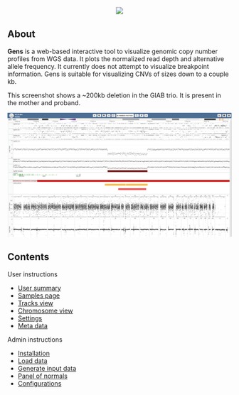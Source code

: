<p align="center">
  <img src="images/gens_logo_with_text.png" width="300">
</p>

## About

**Gens** is a web-based interactive tool to visualize genomic copy number profiles from WGS data. It plots the normalized read depth and alternative allele frequency. It currently does not attempt to visualize breakpoint information. Gens is suitable for visualizing CNVs of sizes down to a couple kb.

This screenshot shows a ~200kb deletion in the GIAB trio. It is present in the mother and proband. 

<img src="docs/img/giab_trio_upd.PNG">

## Contents

User instructions

* [User summary](docs/user_guide/user_summary.md)
* [Samples page](docs/user_guide/samples_page.md)
* [Tracks view](docs/user_guide/tracks_view.md)
* [Chromosome view](docs/user_guide/chromosome_view.md)
* [Settings](docs/user_guide/settings.md)
* [Meta data](docs/user_guide/meta_data.md)

Admin instructions

- [Installation](docs/admin_guide/installation.md)
- [Load data](docs/admin_guide/load_gens_data.md)
- [Generate input data](docs/admin_guide/generate_gens_data.md)
- [Panel of normals](docs/admin_guide/panel_of_normals.md)
- [Configurations](docs/admin_guide/configure_gens.md)
